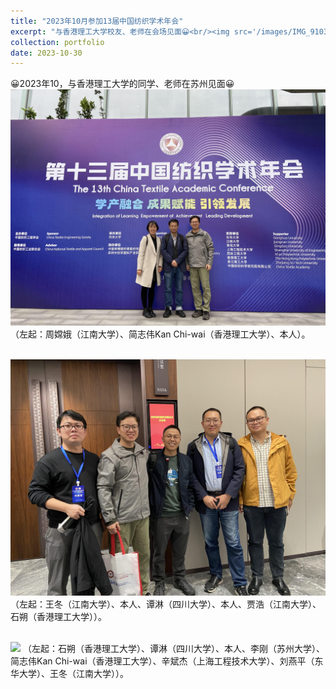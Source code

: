 ```yaml
---
title: "2023年10月参加13届中国纺织学术年会"
excerpt: "与香港理工大学校友、老师在会场见面😀<br/><img src='/images/IMG_9103.jpeg'>"
collection: portfolio
date: 2023-10-30
---
```


😀2023年10，与香港理工大学的同学、老师在苏州见面😀
<br/><img src='/images/IMG_9103.jpeg'>
（左起：周嫦娥（江南大学）、简志伟Kan Chi-wai（香港理工大学）、本人）。

<br/><img src='/images/IMG_9098.jpeg'>
（左起：王冬（江南大学）、本人、谭淋（四川大学）、本人、贾浩（江南大学）、石朔（香港理工大学））。

<br/><img src='/images/fangzhinianhui3.jpg'>
（左起：石朔（香港理工大学）、谭淋（四川大学）、本人、李刚（苏州大学）、简志伟Kan Chi-wai（香港理工大学）、辛斌杰（上海工程技术大学）、刘燕平（东华大学）、王冬（江南大学））。


